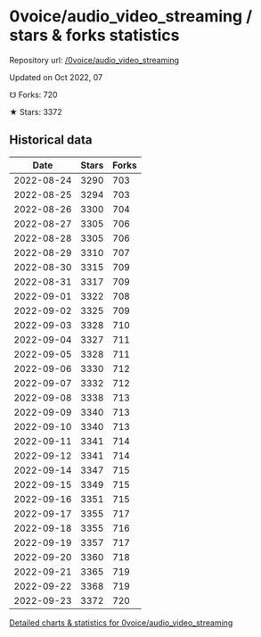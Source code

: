 # 0voice/audio_video_streaming / stars & forks statistics

Repository url: [/0voice/audio_video_streaming](https://github.com/0voice/audio_video_streaming)

Updated on Oct 2022, 07

☋ Forks: 720

★ Stars: 3372

## Historical data
| Date | Stars | Forks |
|------|-------|-------|
| 2022-08-24 | 3290 | 703 | 
| 2022-08-25 | 3294 | 703 | 
| 2022-08-26 | 3300 | 704 | 
| 2022-08-27 | 3305 | 706 | 
| 2022-08-28 | 3305 | 706 | 
| 2022-08-29 | 3310 | 707 | 
| 2022-08-30 | 3315 | 709 | 
| 2022-08-31 | 3317 | 709 | 
| 2022-09-01 | 3322 | 708 | 
| 2022-09-02 | 3325 | 709 | 
| 2022-09-03 | 3328 | 710 | 
| 2022-09-04 | 3327 | 711 | 
| 2022-09-05 | 3328 | 711 | 
| 2022-09-06 | 3330 | 712 | 
| 2022-09-07 | 3332 | 712 | 
| 2022-09-08 | 3338 | 713 | 
| 2022-09-09 | 3340 | 713 | 
| 2022-09-10 | 3340 | 713 | 
| 2022-09-11 | 3341 | 714 | 
| 2022-09-12 | 3341 | 714 | 
| 2022-09-14 | 3347 | 715 | 
| 2022-09-15 | 3349 | 715 | 
| 2022-09-16 | 3351 | 715 | 
| 2022-09-17 | 3355 | 717 | 
| 2022-09-18 | 3355 | 716 | 
| 2022-09-19 | 3357 | 717 | 
| 2022-09-20 | 3360 | 718 | 
| 2022-09-21 | 3365 | 719 | 
| 2022-09-22 | 3368 | 719 | 
| 2022-09-23 | 3372 | 720 | 


[Detailed charts & statistics for 0voice/audio_video_streaming](https://reviewgithub.com/rep/0voice/audio_video_streaming)
